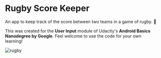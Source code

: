# Rugby Score Keeper
An app to keep track of the score between two teams in a game of rugby. 🏉

This was created for the **User Input** module of Udacity's **Android Basics Nanodegree by Google**. Feel welcome to use the code for your own learning!

![rugby](https://user-images.githubusercontent.com/2998162/49905357-448c5680-fe65-11e8-8049-7664897b52d7.gif)
